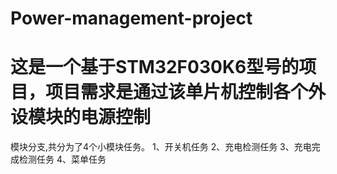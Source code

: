 # Power-management-project
这是一个基于STM32F030K6型号的项目，项目需求是通过该单片机控制各个外设模块的电源控制
================================================================================
模块分支,共分为了4个小模块任务。
1、开关机任务
2、充电检测任务
3、充电完成检测任务
4、菜单任务
